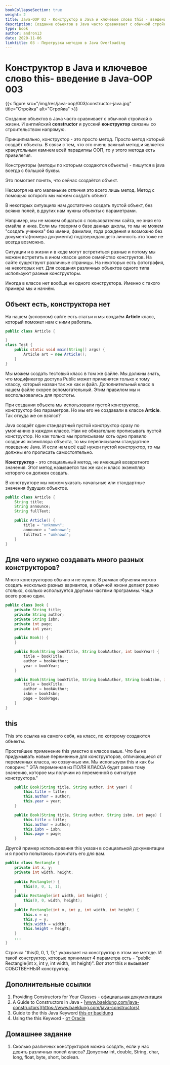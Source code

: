 ```yaml
---
bookCollapseSection: true
weight: 2
title: Java-OOP 03 - Конструктор в Java и ключевое слово this - введение в Java-OOP 
description: Создание объектов в Java часто сравнивает с обычной стройкой в жизни. И английский **constructor** и русский **конструктор** связаны со строительством напрямую. 
type: book 
author: andron13
date: 2020-11-06
linktitle: 03 - Перегрузка методов в Java Overloading
---
```

# Конструктор в Java и ключевое слово this- введение в Java-OOP 003

{{< figure src="/img/res/java-oop/003/constructor-java.jpg" title="Стройка" alt="Стройка" >}}

Создание объектов в Java часто сравнивает с обычной стройкой в жизни. И английский **constructor** и русский **конструктор** связаны со строительством напрямую. 

Принципиально, конструктор - это просто метод. Просто метод который создаёт объекты. В связи с тем, что это очень важный метод и является краеугольным камнем всей парадигмы ООП, то у этого метода есть привилегия.

Конструкторы (методы по которым создаются объекты) - пишутся в java всегда с большой буквы.
 
Это помогает понять, что сейчас создаётся объект. 

Несмотря на его маленькие отличия это всего лишь метод. Метод с помощью которого мы можем создать объект. 

В некоторых ситуациях нам достаточно создать пустой объект, без всяких полей, в других нам нужны объекты с параметрами. 
 
Например, мы не можем общаться с пользователем сайта, не зная его емайла и ника. Если мы говорим о базе данных школы, то мы не можем "создать ученика" без имени, фамилии, года рождения и возможно без документа(номера документа) подтверждающего личность это тоже не всегда возможно. 
 
 Ситуации и в жизни и в коде могут встретиться разные и потому мы можем встретить в ином классе целое семейство конструктов. На сайте существуют различные страницы. На некоторых есть фотография, на некоторых нет. Для создания различных объектов одного типа используют разные конструкторы. 
 
 Иногда в классе нет вообще ни одного конструктора. Именно с такого примера мы и начнём.
 
## Объект есть, конструктора нет
 
На нашем (условном) сайте есть статьи и мы создаём **Article** класс, который поможет нам с ними работать. 
 
```Java
public class Article {

}
class Test {
    public static void main(String[] args) {
        Article art = new Article();
    }
}
```

Мы можем создать тестовый класс в том же файле. Мы должны знать, что модификатор доступа Public может применятся только к тому классу, который назван так же как и файл. Дополнительный класс в нашем файле скорее вспомогательный. Этим правилом мы и воспользовались для простоты. 

При создании объекта мы использовали пустой конструктор, конструктор без параметров. Но мы его не создавали в классе **Article**. Так откуда же он взялся?

Java создаёт один стандартный пустой конструктор сразу по умолчанию в каждом классе. Нам не обязательно прописывать пустой конструктор. Но как только мы прописываем хоть одно правило создания экземпляра объекта, то мы переписываем стандартное поведение Java. И если нам всё ещё нужен пустой конструктор, то мы должны его прописать самостоятельно. 

**Конструктор** - это специальный метод, не имеющий возвратного значения. Этот метод называется так же как и класс экземпляр которого он должен создать. 

В конструкторе мы можем указать начальные или стандартные значения будущих объектов.

```Java
public class Article {
    String title;
    String announce;
    String fullText;

    public Article() {
        title = "unknown";
        announce = "unknown";
        fullText = "unknown";
    }
}
```

## Для чего нужно создавать много разных конструкторов?

Много конструкторов обычно и не нужно. В рамках обучения можно создать несколько разных вариантов, в обычной жизни делают ровно столько, сколько используется другими частями программы. Чаще всего ровно один. 

```Java
public class Book {
    private String title;
    private String author;
    private String isbn;
    private int page;
    private int year;

    public Book() {
    }

    public Book(String bookTitle, String bookAuthor, int bookYear) {
        title = bookTitle;
        author = bookAuthor;
        year = bookYear;
    }

    public Book(String bookTitle, String bookAuthor, String bookIsbn, int bookPage) {
        title = bookTitle;
        author = bookAuthor;
        isbn = bookIsbn;
        page = bookPage;
    }
}
```

## this 

This это ссылка на самого себя, на класс, по которому создаются объекты.  

Простейшее применение this уместно в классе выше. Что бы не придумывать новые переменные для конструкторов, отличающиеся от переменных класса, но созвучные им. Мы используем this и как бы говорим: " ЭТА переменная из ПОЛЯ КЛАССА будет равна тому значению, которое мы получим из переменной в сигнатуре конструктора."

```Java
    public Book(String title, String author, int year) {
        this.title = title;
        this.author = author;
        this.year = year;
    }

    public Book(String title, String author, String isbn, int page) {
        this.title = title;
        this.author = author;
        this.isbn = isbn;
        this.page = page;
    }
```

Другой пример использования this указан в официальной документации и я просто попытаюсь прочитать его для вам. 

```Java
public class Rectangle {
    private int x, y;
    private int width, height;
        
    public Rectangle() {
        this(0, 0, 1, 1);
    }
    public Rectangle(int width, int height) {
        this(0, 0, width, height);
    }
    public Rectangle(int x, int y, int width, int height) {
        this.x = x;
        this.y = y;
        this.width = width;
        this.height = height;
    }
    ...
}
```

Строчка "this(0, 0, 1, 1);" указывает на конструктор в этом же методе. И такой конструктор, которые принимает 4 параметра есть - "public Rectangle(int x, int y, int width, int height)". Вот этот this и вызывает СОБСТВЕННЫЙ конструктор. 

## Дополнительные ссылки

1. Providing Constructors for Your Classes - [официальная документация](https://docs.oracle.com/javase/tutorial/java/javaOO/constructors.html)
2. A Guide to Constructors in Java - [www.baeldung.com/java-constructors](https://www.baeldung.com/java-constructors)
3. Guide to the this Java Keyword [this от baeldung](https://www.baeldung.com/java-this) 
4. Using the this Keyword - [от Oracle](https://docs.oracle.com/javase/tutorial/java/javaOO/thiskey.html) 

## Домашнее задание

1. Сколько различных конструкторов можно создать, если у нас девять различных полей класса?
Допустим int, double, String, char, long, float, byte, short, boolean. 
